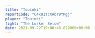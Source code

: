 ```yaml
---
title: "Touinki"
reportCode: "C4x81tcXAbr9YMgj"
player: "Touinki"
fight: "The Lurker Below"
date: 2021-09-22T19:00:43.822000+00:00
---
```

